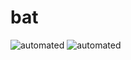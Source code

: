 # bat

![automated](https://img.shields.io/docker/cloud/automated/karpoke/bat.svg)
![automated](https://img.shields.io/docker/cloud/build/karpoke/bat.svg)
